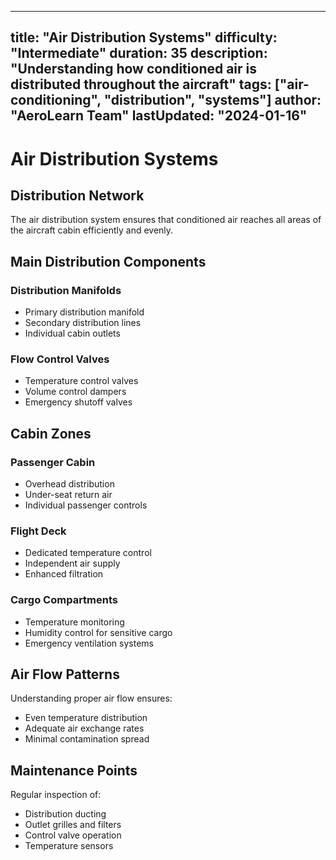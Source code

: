 
---
title: "Air Distribution Systems"
difficulty: "Intermediate"
duration: 35
description: "Understanding how conditioned air is distributed throughout the aircraft"
tags: ["air-conditioning", "distribution", "systems"]
author: "AeroLearn Team"
lastUpdated: "2024-01-16"
---

# Air Distribution Systems

## Distribution Network

The air distribution system ensures that conditioned air reaches all areas of the aircraft cabin efficiently and evenly.

## Main Distribution Components

### Distribution Manifolds
- Primary distribution manifold
- Secondary distribution lines
- Individual cabin outlets

### Flow Control Valves
- Temperature control valves
- Volume control dampers
- Emergency shutoff valves

## Cabin Zones

### Passenger Cabin
- Overhead distribution
- Under-seat return air
- Individual passenger controls

### Flight Deck
- Dedicated temperature control
- Independent air supply
- Enhanced filtration

### Cargo Compartments
- Temperature monitoring
- Humidity control for sensitive cargo
- Emergency ventilation systems

## Air Flow Patterns

Understanding proper air flow ensures:
- Even temperature distribution
- Adequate air exchange rates
- Minimal contamination spread

## Maintenance Points

Regular inspection of:
- Distribution ducting
- Outlet grilles and filters
- Control valve operation
- Temperature sensors
